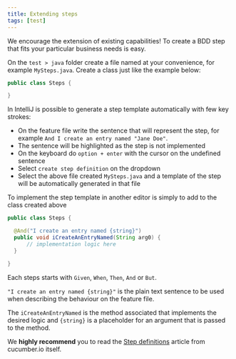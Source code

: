 ```yaml
---
title: Extending steps
tags: [test]
---
```

We encourage the extension of existing capabilities! To create a BDD step that fits
your particular business needs is easy.

On the `test > java` folder create a file named at your convenience, for example `MySteps.java`.
Create a class just like the example below:

```java
public class Steps {

}
```

In IntelliJ is possible to generate a step template automatically with few key strokes:
 - On the feature file write the sentence that will represent the step, for example `And I create an entry named "Jane Doe"`.
 - The sentence will be highlighted as the step is not implemented
 - On the keyboard do `option + enter` with the cursor on the undefined sentence
 - Select `create step definition` on the dropdown
 - Select the above file created `MySteps.java` and a template of the step will be automatically generated in that file

To implement the step template in another editor is simply to add to the class created above

```java
public class Steps {

  @And("I create an entry named {string}")
  public void iCreateAnEntryNamed(String arg0) {
      // implementation logic here
  }

}
```

Each steps starts with `Given`, `When`, `Then`, `And` or `But`.

 `"I create an entry named {string}"` is the plain text sentence to be used
when describing the behaviour on the feature file.

The `iCreateAnEntryNamed` is the method associated that implements the desired logic and `{string}` is a placeholder
for an argument that is passed to the method.

We **highly recommend** you to read the [Step definitions](https://cucumber.io/docs/cucumber/step-definitions/)
article from cucumber.io itself.
